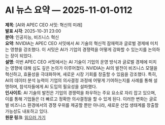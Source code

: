 # AI 뉴스 요약 — 2025-11-01-0112

**제목**: [AI와 APEC CEO 서밋: 혁신의 미래]  
**발표 시각**: 2025-10-31 23:00  
**분야**: 인공지능, 비즈니스 혁신  
**요약**: NVIDIA는 APEC CEO 서밋에서 AI 기술의 혁신적 잠재력과 글로벌 경제에 미치는 영향을 강조했다. 이 서밋은 AI가 기업의 경쟁력을 어떻게 강화할 수 있는지를 논의하는 장이 되었다.  
**설명**: 이번 APEC CEO 서밋에서는 AI 기술이 기업의 운영 방식과 글로벌 경제에 미치는 영향에 대해 심도 깊은 논의가 이루어졌다. NVIDIA는 AI의 발전이 비즈니스 모델을 혁신하고, 효율성을 극대화하며, 새로운 시장 기회를 창출할 수 있음을 강조했다. 특히, AI의 데이터 분석 능력이 기업의 의사결정 과정에 어떻게 기여하는지를 사례를 통해 설명하며, 참석자들에게 AI 도입의 필요성을 설파했다.  
**인사이트**: AI 기술의 발전은 기업의 경쟁력을 좌우하는 주요 요소로 자리 잡고 있으며, 이를 통해 기업들은 더 빠르고 정확한 의사결정을 할 수 있게 된다. 이러한 변화는 글로벌 비즈니스 환경에서의 경쟁 우위를 제공할 뿐만 아니라, 새로운 산업 생태계를 창출할 가능성도 내포하고 있다.  
**원문 링크**: [읽으러 가기](https://blogs.nvidia.com/blog/korea-ai-apec-ceo-summit/)